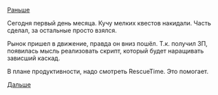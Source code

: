 [Раньше](2016.07.28.md)

Сегодня первый день месяца.
Кучу мелких квестов накидали.
Часть сделал, за остальные просто взялся.

Рынок пришел в движение, правда он вниз пошёл.
Т.к. получил ЗП, появилась мысль реализовать скрипт, который будет наращивать зависший каскад.

В плане продуктивности, надо смотреть RescueTime. Это помогает.

[Дальше](2016.08.03.md)